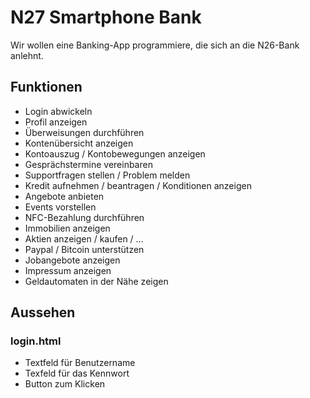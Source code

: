 # N27 Smartphone Bank

Wir wollen eine Banking-App programmiere, die sich an die N26-Bank anlehnt.

## Funktionen

* Login abwickeln 
* Profil anzeigen 
* Überweisungen durchführen
* Kontenübersicht anzeigen
* Kontoauszug / Kontobewegungen anzeigen
* Gesprächstermine vereinbaren
* Supportfragen stellen / Problem melden
* Kredit aufnehmen / beantragen / Konditionen anzeigen
* Angebote anbieten
* Events vorstellen
* NFC-Bezahlung durchführen 
* Immobilien anzeigen
* Aktien anzeigen / kaufen / ...
* Paypal / Bitcoin unterstützen
* Jobangebote anzeigen
* Impressum anzeigen
* Geldautomaten in der Nähe zeigen

## Aussehen

### login.html
* Textfeld für Benutzername
* Texfeld für das Kennwort
* Button zum Klicken